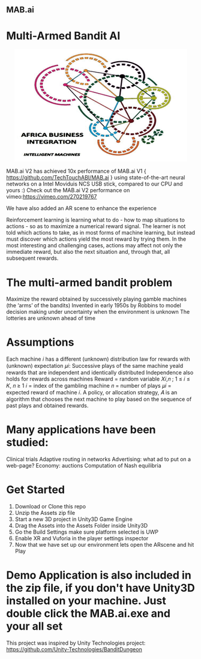 ## MAB.ai
# Multi-Armed Bandit AI

<p align="center">
  <img width="460" height="300" src="https://github.com/TechTouchABI/MAB-AI/blob/master/icon.png">
</p>

MAB.ai V2 has achieved 10x performance of MAB.ai V1 { https://github.com/TechTouchABI/MAB.ai } using state-of-the-art neural networks on a Intel Moviduis NCS USB stick, compared to our CPU and yours :)
Check out the MAB.ai V2 performance on vimeo:https://vimeo.com/270219767
 
 
 We have also added an AR scene to enhance the experience

Reinforcement learning is learning what to do - how to map situations to actions - so as to maximize a numerical reward signal.
The learner is not told which actions to take, as in most forms of machine learning, but instead must discover which actions
yield the most reward by trying them. In the most interesting and challenging cases, actions may affect not only
the immediate reward, but also the next situation and, through that, all subsequent rewards. 

# The multi-armed bandit problem

Maximize the reward obtained by successively playing gamble machines (the ‘arms’ of the bandits)
Invented in early 1950s by Robbins to model decision making under uncertainty when the environment is unknown
The lotteries are unknown ahead of time

# Assumptions

Each machine 𝑖 has a different (unknown) distribution law for rewards with (unknown) expectation 𝜇𝑖:
    Successive plays of the same machine yeald rewards that are independent and identically distributed
    Independence also holds for rewards across machines
     Reward = random variable 𝑋𝑖,𝑛 ; 1 ≤ 𝑖 ≤ 𝐾, 𝑛 ≥ 1
     𝑖 = index of the gambling machine
     𝑛 = number of plays
     𝜇𝑖 = expected reward of machine 𝑖.
A policy, or allocation strategy, 𝐴 is an algorithm that chooses the next
machine to play based on the sequence of past plays and obtained
rewards.

# Many applications have been studied:
Clinical trials
Adaptive routing in networks
Advertising: what ad to put on a web-page?
Economy: auctions
Computation of Nash equilibria

# Get Started
1. Download or Clone this repo
2. Unzip the Assets zip file
3. Start a new 3D project in Unity3D Game Engine
4. Drag the Assets into the Assets Folder inside Unity3D
5. Go the Build Settings make sure platform selected is UWP
6. Enable XR and Vuforia in the player settings inspector
7. Now that we have set up our environment lets open the ARscene and hit Play

# Demo Application is also included in the zip file, if you don't have Unity3D installed on your machine. Just double click the MAB.ai.exe and your all set

This project was inspired by Unity Technologies project: https://github.com/Unity-Technologies/BanditDungeon



